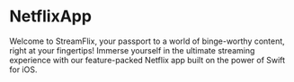 # NetflixApp
Welcome to StreamFlix, your passport to a world of binge-worthy content, right at your fingertips! Immerse yourself in the ultimate streaming experience with our feature-packed Netflix app built on the power of Swift for iOS.
